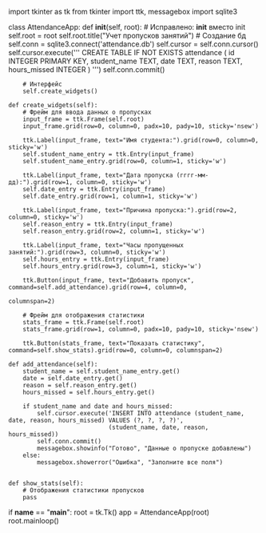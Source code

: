 import tkinter as tk
from tkinter import ttk, messagebox
import sqlite3


class AttendanceApp:
    def __init__(self, root):  # Исправлено: __init__ вместо init
        self.root = root
        self.root.title("Учет пропусков занятий")
        # Создание бд
        self.conn = sqlite3.connect('attendance.db')
        self.cursor = self.conn.cursor()
        self.cursor.execute('''
            CREATE TABLE IF NOT EXISTS attendance (
                id INTEGER PRIMARY KEY,
                student_name TEXT,
                date TEXT,
                reason TEXT,
                hours_missed INTEGER
            )
        ''')
        self.conn.commit()

        # Интерфейс
        self.create_widgets()

    def create_widgets(self):
        # Фрейм для ввода данных о пропусках
        input_frame = ttk.Frame(self.root)
        input_frame.grid(row=0, column=0, padx=10, pady=10, sticky='nsew')

        ttk.Label(input_frame, text="Имя студента:").grid(row=0, column=0, sticky='w')
        self.student_name_entry = ttk.Entry(input_frame)
        self.student_name_entry.grid(row=0, column=1, sticky='w')

        ttk.Label(input_frame, text="Дата пропуска (гггг-мм-дд):").grid(row=1, column=0, sticky='w')
        self.date_entry = ttk.Entry(input_frame)
        self.date_entry.grid(row=1, column=1, sticky='w')

        ttk.Label(input_frame, text="Причина пропуска:").grid(row=2, column=0, sticky='w')
        self.reason_entry = ttk.Entry(input_frame)
        self.reason_entry.grid(row=2, column=1, sticky='w')

        ttk.Label(input_frame, text="Часы пропущенных занятий:").grid(row=3, column=0, sticky='w')
        self.hours_entry = ttk.Entry(input_frame)
        self.hours_entry.grid(row=3, column=1, sticky='w')

        ttk.Button(input_frame, text="Добавить пропуск", command=self.add_attendance).grid(row=4, column=0,
                                                                                           columnspan=2)

        # Фрейм для отображения статистики
        stats_frame = ttk.Frame(self.root)
        stats_frame.grid(row=1, column=0, padx=10, pady=10, sticky='nsew')

        ttk.Button(stats_frame, text="Показать статистику", command=self.show_stats).grid(row=0, column=0, columnspan=2)

    def add_attendance(self):
        student_name = self.student_name_entry.get()
        date = self.date_entry.get()
        reason = self.reason_entry.get()
        hours_missed = self.hours_entry.get()

        if student_name and date and hours_missed:
            self.cursor.execute('INSERT INTO attendance (student_name, date, reason, hours_missed) VALUES (?, ?, ?, ?)',
                                (student_name, date, reason, hours_missed))
            self.conn.commit()
            messagebox.showinfo("Готово", "Данные о пропуске добавлены")
        else:
            messagebox.showerror("Ошибка", "Заполните все поля")


    def show_stats(self):
        # Отображения статистики пропусков
        pass



if __name__ == "__main__":
    root = tk.Tk()
    app = AttendanceApp(root)
    root.mainloop()
